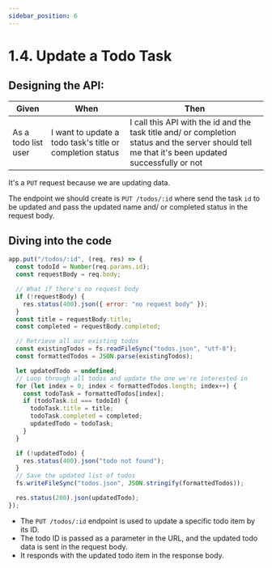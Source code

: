 ```yaml
---
sidebar_position: 6
---
```


# 1.4. Update a Todo Task
## Designing the API:

| Given               | When                                                      | Then                                                                                                                                              |
|---------------------|-----------------------------------------------------------|---------------------------------------------------------------------------------------------------------------------------------------------------|
| As a todo list user | I want to update a todo task's title or completion status | I call this API with the id and the task title and/ or completion status and the server should tell me that it's been updated successfully or not |

It's a `PUT` request because we are updating data.

The endpoint we should create is `PUT /todos/:id` where send the task `id` to be updated and pass the updated name and/ or completed status in the request body.

## Diving into the code
```javascript
app.put("/todos/:id", (req, res) => {
  const todoId = Number(req.params.id);
  const requestBody = req.body;

  // What if there's no request body
  if (!requestBody) {
    res.status(400).json({ error: "no request body" });
  }
  const title = requestBody.title;
  const completed = requestBody.completed;

  // Retrieve all our existing todos
  const existingTodos = fs.readFileSync("todos.json", "utf-8");
  const formattedTodos = JSON.parse(existingTodos);

  let updatedTodo = undefined;
  // Loop through all todos and update the one we're interested in
  for (let index = 0; index < formattedTodos.length; index++) {
    const todoTask = formattedTodos[index];
    if (todoTask.id === todoId) {
      todoTask.title = title;
      todoTask.completed = completed;
      updatedTodo = todoTask;
    }
  }

  if (!updatedTodo) {
    res.status(400).json("todo not found");
  }
  // Save the updated list of todos
  fs.writeFileSync("todos.json", JSON.stringify(formattedTodos));

  res.status(200).json(updatedTodo);
});
```

- The `PUT /todos/:id` endpoint is used to update a specific todo item by its ID.
- The todo ID is passed as a parameter in the URL, and the updated todo data is sent in the request body.
- It responds with the updated todo item in the response body.
